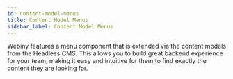 ```yaml
---
id: content-model-menus
title: Content Model Menus
sidebar_label: Content Model Menus
---
```


Webiny features a menu component that is extended via the content models from the Headless CMS. This allows you to build great backend experience for your team, making it easy and intuitive for them to find exactly the content they are looking for.